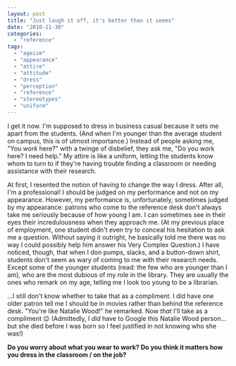 ```yaml
---
layout: post
title: "Just laugh it off, it's better than it seems"
date: "2010-11-30"
categories: 
  - "reference"
tags: 
  - "ageism"
  - "appearance"
  - "attire"
  - "attitude"
  - "dress"
  - "perception"
  - "reference"
  - "stereotypes"
  - "uniform"
---
```


I get it now. I'm supposed to dress in business casual because it sets me apart from the students. (And when I'm younger than the average student on campus, this is of utmost importance.) Instead of people asking me, "You _work_ here?" with a twinge of disbelief, they ask me, "Do you work here? I need help." My attire is like a uniform, letting the students know whom to turn to if they're having trouble finding a classroom or needing assistance with their research.

At first, I resented the notion of having to change the way I dress. After all, I'm a professional! I should be judged on my performance and not on my appearance. However, my performance is, unfortunately, sometimes judged by my appearance: patrons who come to the reference desk don't always take me seriously because of how young I am. I can sometimes see in their eyes their incredulousness when they approach me. (At my previous place of employment, one student didn't even try to conceal his hesitation to ask me a question. Without saying it outright, he basically told me there was no way I could possibly help him answer his Very Complex Question.) I have noticed, though, that when I don pumps, slacks, and a button-down shirt, students don't seem as wary of coming to me with their research needs. Except some of the younger students (read: the few who are younger than I am), who are the most dubious of my role in the library. They are usually the ones who remark on my age, telling me I look too young to be a librarian.

...I still don't know whether to take that as a compliment. I did have one older patron tell me I should be in movies rather than behind the reference desk. "You're like Natalie Wood!" he remarked. Now _that_ I'll take as a compliment 😉 (Admittedly, I _did_ have to Google this Natalie Wood person... but she died before I was born so I feel justified in not knowing who she was!)

**Do you worry about what you wear to work? Do you think it matters how you dress in the classroom / on the job?**
